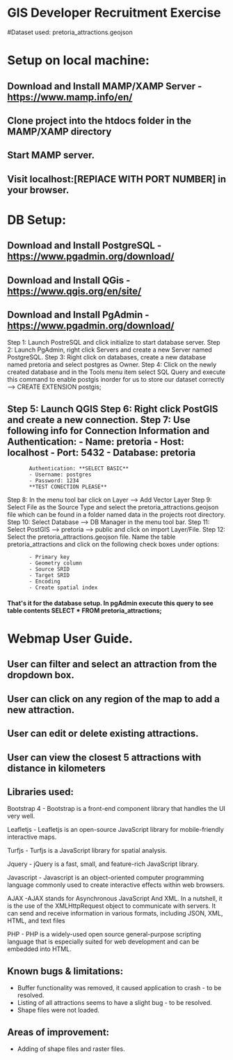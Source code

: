 # GIS Developer Recruitment Exercise

#Dataset used: pretoria_attractions.geojson

# Setup on local machine:
## Download and Install MAMP/XAMP Server - https://www.mamp.info/en/
## Clone project into the htdocs folder in the MAMP/XAMP directory
## Start MAMP server.
## Visit localhost:[REPlACE WITH PORT NUMBER] in your browser.

# DB Setup:
## Download and Install PostgreSQL - https://www.pgadmin.org/download/
## Download and Install QGis - https://www.qgis.org/en/site/ 
## Download and Install PgAdmin - https://www.pgadmin.org/download/

 Step 1: Launch PostreSQL and click initialize to start database server.
 Step 2: Launch PgAdmin, right click Servers and create a new Server named PostgreSQL.
 Step 3: Right click on databases, create a new database named pretoria and select postgres as Owner.
 Step 4: Click on the newly created database and in the Tools menu item select SQL Query and execute this command to enable postgis inorder for us to store our dataset correctly --> CREATE EXTENSION postgis;

 Step 5: Launch QGIS
 Step 6: Right click PostGIS and create a new connection.
 Step 7: Use following info for Connection Information and Authentication:
           - Name: pretoria
           - Host: localhost
           - Port: 5432
           - Database: pretoria
-------------------------------------------
           Authentication: **SELECT BASIC**
           - Username: postgres 
           - Password: 1234
           **TEST CONECTION PLEASE** 


 Step 8: In the menu tool bar click on Layer --> Add Vector Layer
 Step 9: Select File as the Source Type and select the pretoria_attractions.geojson file which can be found in a folder named data in the projects root directory.
 Step 10: Select Database --> DB Manager in the menu tool bar.
 Step 11: Select PostGIS --> pretoria --> public and click on import Layer/File.
 Step 12: Select the pretoria_attractions.geojson file.  Name the table pretoria_attractions and click on the following check boxes under options:

           - Primary key
           - Geometry column
           - Source SRID
           - Target SRID
           - Encoding
           - Create spatial index

#### That's it for the database setup.  In pgAdmin execute this query to see table contents SELECT * FROM pretoria_attractions;

# Webmap User Guide.
## User can filter and select an attraction from the dropdown box.
## User can click on any region of the map to add a new attraction.
## User can edit or delete existing attractions.
## User can view the closest 5 attractions with distance in kilometers

## Libraries used:
Bootstrap 4 - Bootstrap is a front-end component library that handles the UI very well.

Leafletjs - Leafletjs is an open-source JavaScript library for mobile-friendly interactive maps.

Turfjs - Turfjs is a JavaScript library for spatial analysis.

Jquery - jQuery is a fast, small, and feature-rich JavaScript library.

Javascript - Javascript is an object-oriented computer programming language commonly used to create interactive effects within web browsers.

AJAX -AJAX stands for Asynchronous JavaScript And XML. In a nutshell, it is the use of the XMLHttpRequest object to communicate with servers. It can send and receive information in various formats, including JSON, XML, HTML, and text files

PHP - PHP  is a widely-used open source general-purpose scripting language that is especially suited for web development and can be embedded into HTML.

## Known bugs & limitations:
 - Buffer functionality was removed, it caused application to crash - to be resolved.
 - Listing  of all attractions seems to have a slight bug - to be resolved.
 - Shape files were not loaded.

## Areas of improvement:
  - Adding of shape files and raster files.
